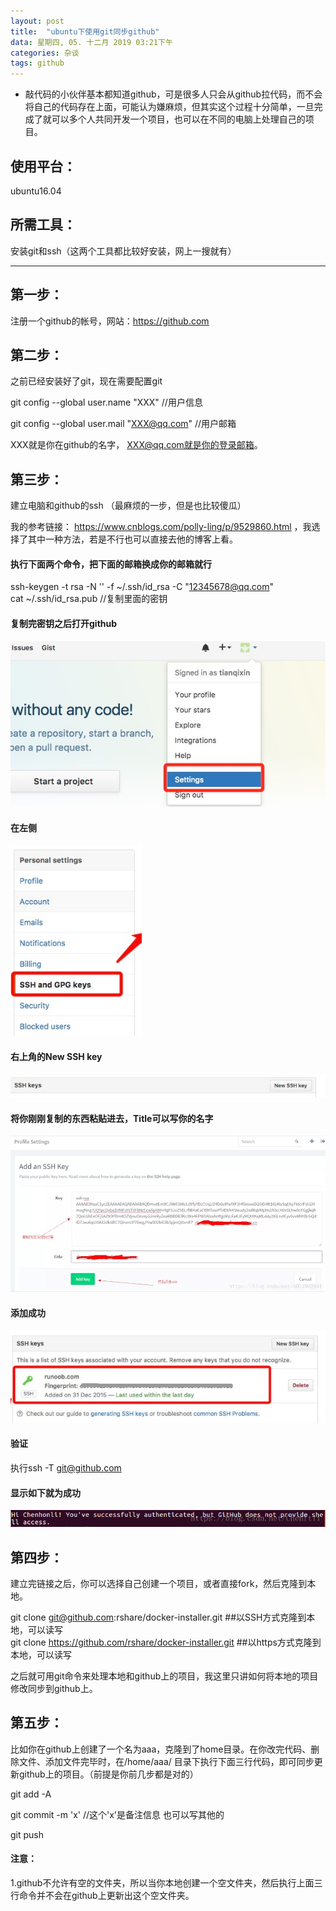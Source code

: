 ```yaml
---
layout: post
title:  "ubuntu下使用git同步github"
data: 星期四, 05. 十二月 2019 03:21下午  
categories: 杂谈
tags: github
---
```

* 敲代码的小伙伴基本都知道github，可是很多人只会从github拉代码，而不会将自己的代码存在上面，可能认为嫌麻烦，但其实这个过程十分简单，一旦完成了就可以多个人共同开发一个项目，也可以在不同的电脑上处理自己的项目。

## 使用平台：
ubuntu16.04

## 所需工具：
安装git和ssh（这两个工具都比较好安装，网上一搜就有）

-----

## 第一步：
 注册一个github的帐号，网站：https://github.com

## 第二步：
之前已经安装好了git，现在需要配置git
>
git  config  --global  user.name  "XXX"    //用户信息
>
git  config  --global  user.mail  "XXX@qq.com"   //用户邮箱

XXX就是你在github的名字，
XXX@qq.com就是你的登录邮箱。

## 第三步：
建立电脑和github的ssh （最麻烦的一步，但是也比较傻瓜）

我的参考链接：
https://www.cnblogs.com/polly-ling/p/9529860.html
  ，我选择了其中一种方法，若是不行也可以直接去他的博客上看。

  
#### 执行下面两个命令，把下面的邮箱换成你的邮箱就行
>
ssh-keygen  -t rsa -N '' -f  ~/.ssh/id_rsa -C "12345678@qq.com"    
cat  ~/.ssh/id_rsa.pub //复制里面的密钥



#### 复制完密钥之后打开github 


![](https://github.com/LLLibra/LLLibra.github.io/raw/master/_posts/imgs/20191205-160821.png)

#### 在左侧

![](https://github.com/LLLibra/LLLibra.github.io/raw/master/_posts/imgs/20191205-161026.png)

#### 右上角的New SSH key

![](https://github.com/LLLibra/LLLibra.github.io/raw/master/_posts/imgs/20191205-161242.png)

#### 将你刚刚复制的东西粘贴进去，Title可以写你的名字

![](https://github.com/LLLibra/LLLibra.github.io/raw/master/_posts/imgs/20191205-161944.png)


#### 添加成功

![](https://github.com/LLLibra/LLLibra.github.io/raw/master/_posts/imgs/20191205-161126.png)


#### 验证
>
执行ssh -T git@github.com

#### 显示如下就为成功

![](https://github.com/LLLibra/LLLibra.github.io/raw/master/_posts/imgs/20191205-161725.png)


## 第四步：
建立完链接之后，你可以选择自己创建一个项目，或者直接fork，然后克隆到本地。

>
git clone git@github.com:rshare/docker-installer.git   ##以SSH方式克隆到本地，可以读写  
git clone https://github.com/rshare/docker-installer.git ##以https方式克隆到本地，可以读写 

之后就可用git命令来处理本地和github上的项目，我这里只讲如何将本地的项目修改同步到github上。
## 第五步：
比如你在github上创建了一个名为aaa，克隆到了home目录。在你改完代码、删除文件、添加文件完毕时，在/home/aaa/ 目录下执行下面三行代码，即可同步更新github上的项目。（前提是你前几步都是对的）

>
git add -A
>
git commit -m 'x' //这个'x'是备注信息 也可以写其他的
>
git push


#### 注意：
1.github不允许有空的文件夹，所以当你本地创建一个空文件夹，然后执行上面三行命令并不会在github上更新出这个空文件夹。






































